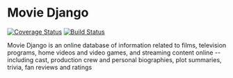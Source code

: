 # Movie Django

[![Coverage Status](https://coveralls.io/repos/github/Karlmusingo/remember_please/badge.png?branch=develop)](https://coveralls.io/github/Karlmusingo/remember_please?branch=develop) [![Build Status](https://travis-ci.com/dusmel/movie-django.svg?branch=develop)](https://travis-ci.com/dusmel/movie-django)


Movie Django is an online database of information related to films, television programs, home videos and video games, and streaming content online -- including cast, production crew and personal biographies, plot summaries, trivia, fan reviews and ratings
